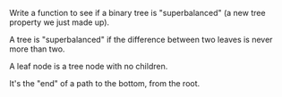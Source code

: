 Write a function to see if a binary tree is "superbalanced" (a new tree property we just made up).

A tree is "superbalanced" if the difference between two leaves is never more than two.

A leaf node is a tree node with no children.

It's the "end" of a path to the bottom, from the root.
